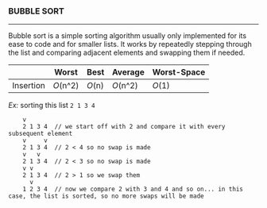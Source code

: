 ### BUBBLE SORT ###
-------------------
Bubble sort is a simple sorting algorithm usually only implemented for its ease to code and for smaller lists. It works by repeatedly stepping through the list and comparing adjacent elements and swapping them if needed.


|           | Worst    | Best   | Average  | Worst-Space |
| --------- | -------- | ------ | -------- | ----------- |
| Insertion | _O_(n^2) | _O_(n) | _O_(n^2) | _O_(1)      |


_Ex:_ sorting this list `2 1 3 4`

```
    v       
    2 1 3 4  // we start off with 2 and compare it with every subsequent element
    v     v
    2 1 3 4  // 2 < 4 so no swap is made
    v   v 
    2 1 3 4  // 2 < 3 so no swap is made
    v v
    2 1 3 4  // 2 > 1 so we swap them
      v
    1 2 3 4  // now we compare 2 with 3 and 4 and so on... in this case, the list is sorted, so no more swaps will be made
```